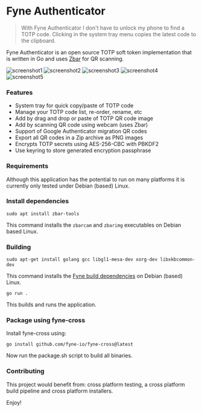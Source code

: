 # Fyne Authenticator

> With Fyne Authenticator I don't have to unlock my phone to find a TOTP code. Clicking in the system tray menu copies the latest code to the clipboard. 

Fyne Authenticator is an open source TOTP soft token implementation that is written in Go and uses [Zbar](https://zbar.sourceforge.net/) for QR scanning.

![screenshot1](screenshot1.png) ![screenshot2](screenshot2.png) ![screenshot3](screenshot3.png) ![screenshot4](screenshot4.png) ![screenshot5](screenshot5.png)

### Features

- System tray for quick copy/paste of TOTP code
- Manage your TOTP code list, re-order, rename, etc
- Add by drag and drop or paste of TOTP QR code image
- Add by scanning QR code using webcam (uses Zbar)
- Support of Google Authenticator migration QR codes
- Export all QR codes in a Zip archive as PNG images
- Encrypts TOTP secrets using AES-256-CBC with PBKDF2
- Use keyring to store generated encryption passphrase

### Requirements

Although this application has the potential to run on many platforms it is currently only tested under Debian (based) Linux.

### Install dependencies

    sudo apt install zbar-tools

This command installs the `zbarcam` and `zbarimg` executables on Debian based Linux.

### Building

    sudo apt-get install golang gcc libgl1-mesa-dev xorg-dev libxkbcommon-dev

This command installs the [Fyne build dependencies](https://docs.fyne.io/started/) on Debian (based) Linux.

    go run .

This builds and runs the application.

### Package using fyne-cross

Install fyne-cross using:

    go install github.com/fyne-io/fyne-cross@latest

Now run the package.sh script to build all binaries.

### Contributing

This project would benefit from: cross platform testing, a cross platform build pipeline and cross platform installers.

Enjoy!
